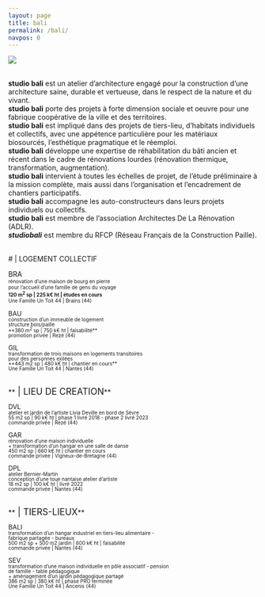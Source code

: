 ```yaml
---
layout: page
title: bali 
permalink: /bali/
navpos: 0
---
```


<img class="col one right" src="{{site.baseurl}}/img/wBALI/photo1.jpg">

<br/>**studio bali** est un atelier d’architecture engagé pour la construction d’une architecture saine, durable et vertueuse, dans le respect de la nature et du vivant. <br>
**studio bali** porte des projets à forte dimension sociale et oeuvre pour une fabrique coopérative de la ville et des territoires.<br>
**studio bali** est impliqué dans des projets de tiers-lieu, d’habitats individuels et collectifs, avec une appétence particulière pour les matériaux biosourcés, l’esthétique pragmatique et le réemploi.<br>
**studio bali** développe une expertise de réhabilitation du bâti ancien et récent dans le cadre de rénovations lourdes (rénovation thermique, transformation, augmentation).<br>
**studio bali** intervient à toutes les échelles de projet, de l’étude préliminaire à la mission complète, mais aussi dans l’organisation et l’encadrement de chantiers participatifs.<br>
**studio bali** accompagne les auto-constructeurs dans leurs projets individuels ou collectifs.<br>
**studio bali** est membre de l’association Architectes De La Rénovation (ADLR).<br>
***studiobali*** est membre du RFCP (Réseau Français de la Construction Paille).

<br>
# | LOGEMENT COLLECTIF

BRA<br>
<FONT size="1em">rénovation d’une maison de bourg en pierre<br>
pour l’accueil d’une famille de gens du voyage<br>
**120 m<sup>2</sup> sp | 225 k€ ht | études en cours** <br>
Une Famille Un Toit 44 | Brains (44) </FONT>

<p><div style="line-height:1;"><FONT size="2em"> BAU </FONT> <br>
<FONT size="1em">construction d’un immeuble de logement<br>
structure bois/paille<br>
**380 m<sup>2</sup> sp | 750 k€ ht | faisabilité**
<br>
promotion privée | Rezé (44) </FONT></div></p>

<p><div style="line-height:1;"><FONT size="2em"> GIL </FONT><br>
<FONT size="1em">transformation de trois maisons en logements transitoires<br>
pour des personnes exilées<br>
**443 m2 sp | 480 k€ ht | chantier en cours** <br>
Une Famille Un Toit 44 | Nantes (44) </FONT></div></p>

<br>
**<FONT size="4em"> | LIEU DE CREATION</FONT>**

<p><div style="line-height:1;"><FONT size="2em"> DVL </FONT><br>
<FONT size="1em">atelier et jardin de l’artiste Livia Deville en bord de Sèvre<br>
55 m2 sp | 90 k€ ht | phase 1 livré 2018 - phase 2 livré 2023<br>
commande privée | Rezé (44) </FONT></div></p>

<p><div style="line-height:1;"><FONT size="2em"> GAR </FONT><br>
<FONT size="1em">rénovation d’une maison individuelle<br>
+ transformation d’un hangar en une salle de danse<br>
450 m2 sp | 660 k€ ht | chantier en cours<br>
commande privée | Vigneux-de-Bretagne (44) </FONT></div></p>

<p><div style="line-height:1;"><FONT size="2em"> DPL </FONT><br>
<FONT size="1em">atelier Bernier-Martin<br>
conception d’une toue nantaise atelier d’artiste<br>
18 m2 sp | 100 k€ ht | livré 2022<br>
commande privée | Nantes (44) </FONT></div></p>

<br>
**<FONT size="4em"> | TIERS-LIEUX</FONT>**

<p><div style="line-height:1;"><FONT size="2em"> BALI </FONT><br>
<FONT size="1em">transformation d’un hangar industriel en tiers-lieu alimentaire -<br>
fabrique partagée - bureaux<br>
500 m2 sp + 500 m2 jardin | 600 k€ ht | faisabilité<br>
commande privée | Nantes (44) </FONT></div></p>

<p><div style="line-height:1;"><FONT size="2em"> SEV </FONT><br>
<FONT size="1em">transformation d’une maison individuelle en pôle associatif - pension<br>
de famille - table pédagogique<br>
+ aménagement d’un jardin pédagogique partagé<br>
386 m2 sp | 380 k€ ht | phase PRO terminée<br>
Une Famille Un Toit 44 | Ancenis (44) </FONT></div></p>
